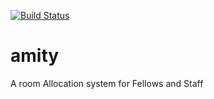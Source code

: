 [![Build Status](https://travis-ci.org/andela-wcyn/amity.svg?branch=features)](https://travis-ci.org/andela-wcyn/amity)
# amity
A room Allocation system for Fellows and Staff
